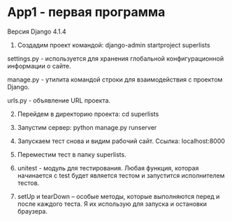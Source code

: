 # App1 - первая программа

Версия Django 4.1.4

1) Создадим проект командой: django-admin startproject superlists 

settings.py - используется для хранения глобальной конфигурационной информации о сайте.

manage.py - утилита командой строки для взаимодействия с проектом Django.

urls.py - объявление URL проекта.

2) Перейдем в директорию проекта: cd superlists

3) Запустим сервер: python manage.py runserver

4) Запускаем тест снова и видим рабочий сайт. Ссылка: localhost:8000

5) Переместим тест в папку superlists.

6) unitest - модуль для тестирования. Любая функция, которая начинается с test будет является тестом и запустится исполнителем тестов.

7) setUp и tearDown – особые методы, которые выполняются перед и после каждого теста. Я их использую для запуска и остановки браузера.

